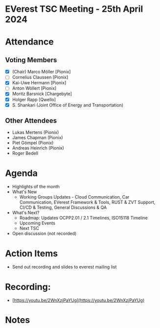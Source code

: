 # EVerest TSC Meeting - 25th April 2024

# Attendance

## Voting Members

- [x] (Chair) Marco Möller [Pionix]
- [ ] Cornelius Claussen [Pionix]
- [x] Kai-Uwe Hermann [Pionix]
- [ ] Anton Wöllert [Pionix]
- [x] Moritz Barsnick [Chargebyte]
- [x] Holger Rapp [Qwello]
- [x] S. Shankari (Joint Office of Energy and Transportation)

## Other Attendees
- Lukas Mertens (Pionix)
- James Chapman (Pionix)
- Piet Gömpel (Pionix)
- Andreas Heinrich (Pionix)
- Roger Bedell

# Agenda

- Highlights of the month
- What's New
    - Working Groups Updates - Cloud Communication, Car Communication, EVerest Framework & Tools, RUST & ZVT Support, CI/CD & Testing, General Discussions & QA
- What's Next?
    - Roadmap: Updates OCPP2.01 / 2.1 Timelines, ISO15118 Timeline
    - Upcoming Events
    - Next TSC
- Open discussion (not recorded)

# Action Items
- Send out recording and slides to everest mailing list

# Recording:
- [https://youtu.be/2WnXzjPaYUg](https://youtu.be/2WnXzjPaYUg)

# Notes
